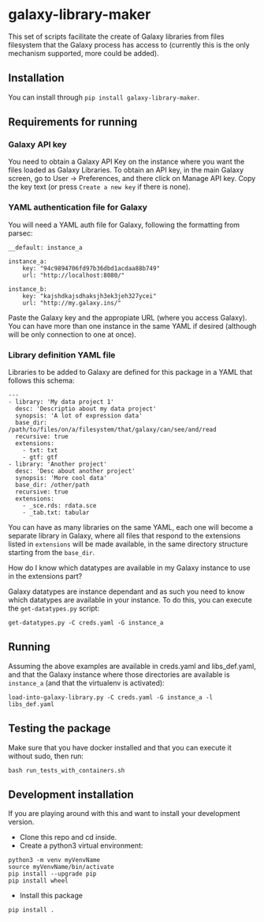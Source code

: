 # galaxy-library-maker

This set of scripts facilitate the create of Galaxy libraries from files filesystem that the Galaxy
process has access to (currently this is the only mechanism supported, more could be added).

## Installation

You can install through `pip install galaxy-library-maker`. 

## Requirements for running

### Galaxy API key

You need to obtain a Galaxy API Key on the instance where you want the files loaded as Galaxy Libraries.
To obtain an API key, in the main Galaxy screen, go to User -> Preferences, and there click on
Manage API key. Copy the key text (or press `Create a new key` if there is none).

### YAML authentication file for Galaxy

You will need a YAML auth file for Galaxy, following the formatting from parsec:

```
__default: instance_a

instance_a:
    key: "94c9894706fd97b36dbd1acdaa88b749"
    url: "http://localhost:8080/"

instance_b:
    key: "kajshdkajsdhaksjh3ek3jeh327ycei"
    url: "http://my.galaxy.ins/"
```

Paste the Galaxy key and the appropiate URL (where you access Galaxy). You can have more than one instance
in the same YAML if desired (although will be only connection to one at once).

### Library definition YAML file

Libraries to be added to Galaxy are defined for this package in a YAML that follows this schema:

```
---
- library: 'My data project 1'
  desc: 'Descriptio about my data project'
  synopsis: 'A lot of expression data'
  base_dir: /path/to/files/on/a/filesystem/that/galaxy/can/see/and/read
  recursive: true
  extensions:
    - txt: txt
    - gtf: gtf
- library: 'Another project'
  desc: 'Desc about another project'
  synopsis: 'More cool data'
  base_dir: /other/path
  recursive: true
  extensions:
    - _sce.rds: rdata.sce
    - _tab.txt: tabular
```

You can have as many libraries on the same YAML, each one will become a separate library in Galaxy,
where all files that respond to the extensions listed in `extensions` will be made available, in the same
directory structure starting from the `base_dir`.

How do I know which datatypes are available in my Galaxy instance to use in the extensions part?

Galaxy datatypes are instance dependant and as such you need to know which datatypes are available in your instance.
To do this, you can execute the `get-datatypes.py` script:

```
get-datatypes.py -C creds.yaml -G instance_a
```

## Running

Assuming the above examples are available in creds.yaml and libs_def.yaml, and that the Galaxy instance where
those directories are available is `instance_a` (and that the virtualenv is activated):

```
load-into-galaxy-library.py -C creds.yaml -G instance_a -l libs_def.yaml
```

## Testing the package

Make sure that you have docker installed and that you can execute it without sudo, then run:

```
bash run_tests_with_containers.sh
```

## Development installation

If you are playing around with this and want to install your development version.

- Clone this repo and cd inside.
- Create a python3 virtual environment:

```
python3 -m venv myVenvName
source myVenvName/bin/activate
pip install --upgrade pip
pip install wheel
```
- Install this package
```
pip install .
```
